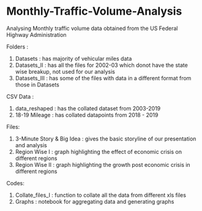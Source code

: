 # Monthly-Traffic-Volume-Analysis
Analysing Monthly traffic volume data obtained from the US Federal Highway Administration


Folders : 
1) Datasets : has majority of vehicular miles data 
2) Datasets_II : has all the files for 2002-03 which donot have the state wise breakup, not used for our analysis
3) Datasets_III : has some of the files with data in a different format from those in Datasets

CSV Data : 
1) data_reshaped : has the collated dataset from 2003-2019
2) 18-19 Mileage : has collated datapoints from 2018 - 2019

Files:
1) 3-Minute Story & Big Idea : gives the basic storyline of our presentation and analysis
2) Region Wise I : graph highlighting the effect of economic crisis on different regions
3) Region Wise II : graph highlighting the growth post economic crisis in different regions

Codes:
1) Collate_files_I : function to collate all the data from different xls files
2) Graphs : notebook for aggregating data and generating graphs


